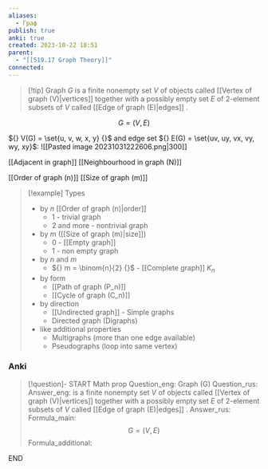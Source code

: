 ```yaml
---
aliases:
  - Граф
publish: true
anki: true
created: 2023-10-22 18:51
parent:
  - "[[519.17 Graph Theory]]"
connected:
---
```


> [!tip] Graph ${} G {}$
>  is a finite nonempty set ${} V {}$ of objects called [[Vertex of graph (V)|vertices]] together with a possibly empty set ${} E$ of 2-element subsets of $V$ called [[Edge of graph (E)|edges]] .

$$G = (V,E)$$

${} V(G) = \set{u, v, w, x, y} {}$ and edge set ${} E(G) = \set{uv, uy, vx, vy, wy, xy}$:
![[Pasted image 20231031222606.png|300]]

[[Adjacent in graph]]
[[Neighbourhood in graph (N)]]


[[Order of graph (n)]]
[[Size of graph (m)]]

> [!example] Types
> - by $n {}$ [[Order of graph (n)|order]] 
> 	- 1 - trivial graph
> 	- 2 and more - nontrivial graph
> - by ${} m {}$ ([[Size of graph (m)|size]])
> 	- 0 - [[Empty graph]]
> 	- 1 - non empty graph
> - by ${} n$ and $m$
> 	- ${} m = \binom{n}{2} {}$ - [[Complete graph]] ${} K_n {}$
> - by form
> 	- [[Path of graph (P_n)]]
> 	- [[Cycle of graph (C_n)]]
> - by direction
> 	- [[Undirected graph]] - Simple graphs
> 	- Directed graph (Digraphs)
> - like additional properties
> 	- Multigraphs (more than one edge available)
> 	- Pseudographs (loop into same vertex)
 

### Anki
> [!question]-
START
Math prop
Question_eng: Graph (G)
Question_rus: 
Answer_eng: is a finite nonempty set ${} V {}$ of objects called [[Vertex of graph (V)|vertices]] together with a possibly empty set ${} E$ of 2-element subsets of $V$ called [[Edge of graph (E)|edges]] .
Answer_rus: 
Formula_main: $$G = (V,E)$$
Formula_additional:
<!--ID: 1699164911412-->
END

 
















